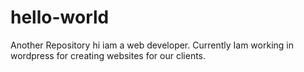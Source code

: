 # hello-world
Another Repository
hi iam a web developer. Currently Iam working in wordpress for creating websites for our clients.
